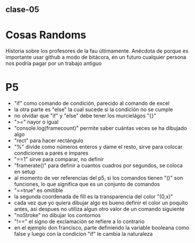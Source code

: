 ## clase-05
# Cosas Randoms
Historia sobre los profesores de la fau últimamente. Anécdota de porque es importante usar github a modo de bitácora, en un futuro cualquier persona nos podría pagar por un trabajo antiguo

# P5
* "if" como comando de condición, parecido al comando de excel
* la otra parte es "else" la cual sucede si la condición no se cumple
* no olvidar que "if" y "else" debe tener los murcielágos "{}"
* ">=" nayor o igual
* "console.log(framecount)" permite saber cuántas veces se ha dibujado algo
* "rect" para hacer rectángulo
* "%" divide como números enteros y dame el resto, sirve para colocar condiciones a pares e impares
* "==1" sirve para comparar, no definir
* "framerate()" para definir a cuantos cuadros por segundos, se coloca en setup
* al momento de ver referencias del p5, si los comandos tienen "()" son funciones, lo que significa que es un conjunto de comandos
* "==true" es omitible
* la segunda coordenada de fill es la transparencia del color "(0,x)"
* cada vez que yo quiera dibujar algo es bueno definir el color un poquito antes, asi despues no utiliza algun otro valor de un comando siguiente
* "noStroke" no dibujar los contornos
* "!==" el signo de exclamación se refiere a lo contrario
* en el ejemplo don francisco, parte definiendo la variable booleana como false y luego con la condicion "if" le cambia la naturaleza
